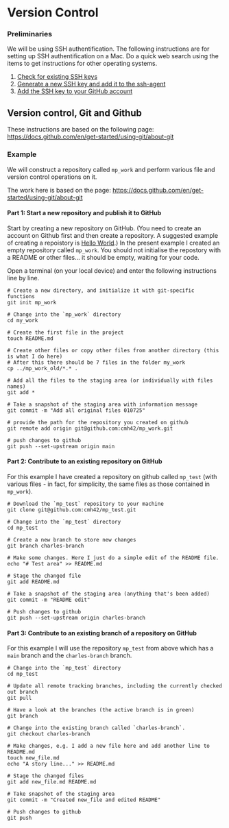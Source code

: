 # Version Control

### Preliminaries

We will be using SSH authentification. 
The following instructions are for setting up SSH authentification on a Mac. Do a quick web search using the items to get instructions for other operating systems.

1. [Check for existing SSH keys](https://docs.github.com/en/authentication/connecting-to-github-with-ssh/checking-for-existing-ssh-keys)
2. [Generate a new SSH key and add it to the ssh-agent](https://docs.github.com/en/authentication/connecting-to-github-with-ssh/generating-a-new-ssh-key-and-adding-it-to-the-ssh-agent#about-ssh-key-passphrases)
3. [Add the SSH key to your GitHub account](https://docs.github.com/en/authentication/connecting-to-github-with-ssh/adding-a-new-ssh-key-to-your-github-account)


## Version control, Git and Github

These instructions are based on the following page: https://docs.github.com/en/get-started/using-git/about-git

### Example 
We will construct a repository called `mp_work` and perform various file and version control operations on it.  

The work here is based on the page: https://docs.github.com/en/get-started/using-git/about-git

#### Part 1: Start a new repository and publish it to GitHub

Start by creating a new repository on GitHub. (You need to create an account on Github first and then create a repository.  A suggested example of creating a repoistory is [Hello World](https://docs.github.com/en/get-started/start-your-journey/hello-world).) In the present example I created an empty repository 
called `mp_work`. You should not initialise the repostory with a README or other files... it should be empty, waiting for your code. 

Open a terminal (on your local device) and enter the following instructions line by line. 

```shell
# Create a new directory, and initialize it with git-specific functions
git init mp_work

# Change into the `mp_work` directory
cd my_work

# Create the first file in the project
touch README.md

# Create other files or copy other files from another directory (this is what I do here)
# After this there should be 7 files in the folder my_work
cp ../mp_work_old/*.* .

# Add all the files to the staging area (or individually with files names)
git add *

# Take a snapshot of the staging area with information message
git commit -m "Add all original files 010725"

# provide the path for the repository you created on github
git remote add origin git@github.com:cmh42/mp_work.git

# push changes to github
git push --set-upstream origin main

```

#### Part 2: Contribute to an existing repository on GitHub

For this example I have created a  repository on github called `mp_test` (with various files - in fact, for simplicity, the same files as 
those contained in `mp_work`). 

```shell
# Download the `mp_test` repository to your machine
git clone git@github.com:cmh42/mp_test.git

# Change into the `mp_test` directory
cd mp_test

# Create a new branch to store new changes
git branch charles-branch

# Make some changes. Here I just do a simple edit of the README file.
echo "# Test area" >> README.md

# Stage the changed file
git add README.md

# Take a snapshot of the staging area (anything that's been added)
git commit -m "README edit"

# Push changes to github
git push --set-upstream origin charles-branch
``` 

#### Part 3: Contribute to an existing branch of a repository on GitHub

For this example I will use  the repository `mp_test` from above which has a `main` branch and the `charles-branch` branch.


```shell
# Change into the `mp_test` directory
cd mp_test

# Update all remote tracking branches, including the currently checked out branch
git pull 

# Have a look at the branches (the active branch is in green)
git branch

# Change into the existing branch called `charles-branch`.
git checkout charles-branch

# Make changes, e.g. I add a new file here and add another line to README.md
touch new_file.md
echo "A story line..." >> README.md

# Stage the changed files
git add new_file.md README.md

# Take snapshot of the staging area
git commit -m "Created new_file and edited README"

# Push changes to github
git push
``` 
